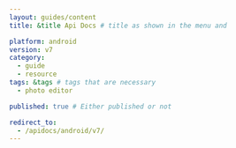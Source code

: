```yaml
---
layout: guides/content
title: &title Api Docs # title as shown in the menu and 

platform: android
version: v7
category: 
  - guide
  - resource
tags: &tags # tags that are necessary
  - photo editor 

published: true # Either published or not 

redirect_to: 
  - /apidocs/android/v7/
---
```

